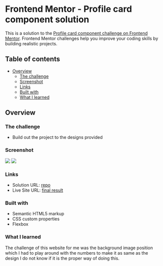 # Frontend Mentor - Profile card component solution

This is a solution to the [Profile card component challenge on Frontend Mentor](https://www.frontendmentor.io/challenges/profile-card-component-cfArpWshJ). Frontend Mentor challenges help you improve your coding skills by building realistic projects.

## Table of contents

- [Overview](#overview)
  - [The challenge](#the-challenge)
  - [Screenshot](#screenshot)
  - [Links](#links)
  - [Built with](#built-with)
  - [What I learned](#what-i-learned)


## Overview

### The challenge

- Build out the project to the designs provided

### Screenshot

![](/screenshot1.jpg)
![](../screenshot2.jpg)


### Links

- Solution URL: [repo](https://github.com/fertisha/profile-card-component-main.git)
- Live Site URL: [final result](https://fertisha.github.io/profile-card-component-main/)


### Built with

- Semantic HTML5 markup
- CSS custom properties
- Flexbox

### What I learned

The challenge of this website for me was the background image position which I had to play around with the numbers to make it as same as the design I do not know if it is the proper way of doing this.
